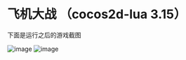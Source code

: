 # 飞机大战 （cocos2d-lua 3.15）

下面是运行之后的游戏截图  

![image](https://github.com/li-zheng-hao/AirPlane-In-Lua/raw/master/testimages/test1.gif)
![image](https://github.com/li-zheng-hao/AirPlane-In-Lua/raw/master/testimages/test2.gif)



